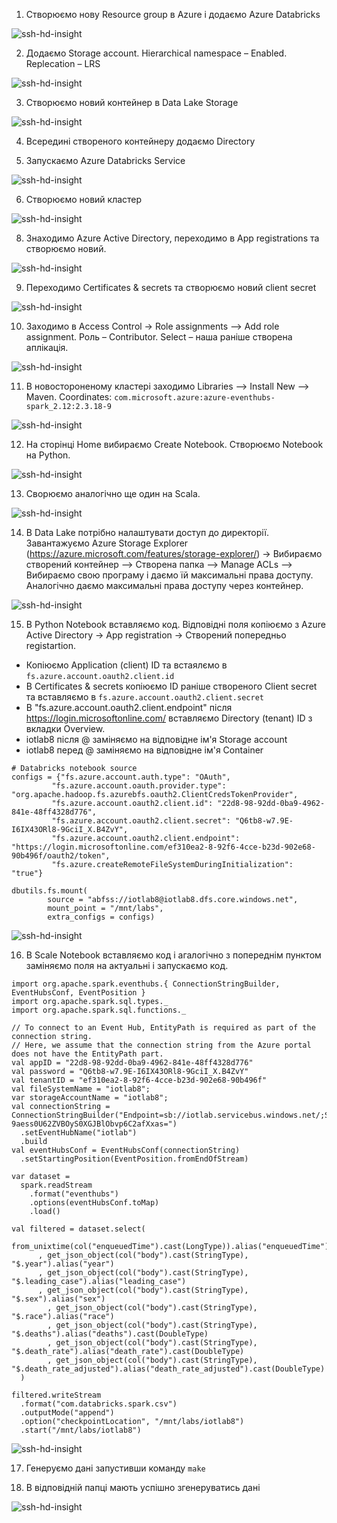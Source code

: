 1. Створюємо нову Resource group в Azure і додаємо Azure Databricks

![ssh-hd-insight](../img/8-9/1.png)

2. Додаємо Storage account. Hierarchical namespace – Enabled. Replecation – LRS

![ssh-hd-insight](../img/8-9/2.png)

3. Створюємо новий контейнер в Data Lake Storage

![ssh-hd-insight](../img/8-9/3.png)

4. Всередині створеного контейнеру додаємо Directory

5. Запускаємо Azure Databricks Service

![ssh-hd-insight](../img/8-9/5.png)

6. Створюємо новий кластер

![ssh-hd-insight](../img/8-9/6.png)

8. Знаходимо Azure Active Directory, переходимо в App registrations та створюємо новий.

![ssh-hd-insight](../img/8-9/7.png)

9. Переходимо Certificates & secrets та створюємо новий client secret

![ssh-hd-insight](../img/8-9/8.png)

10. Заходимо в Access Control -> Role assignments –> Add role assignment. Роль – Contributor. Select – наша раніше створена аплікація.

![ssh-hd-insight](../img/8-9/9.png)

11. В новостороненому кластері заходимо Libraries –> Install New –> Maven. Coordinates: ` com.microsoft.azure:azure-eventhubs-spark_2.12:2.3.18-9 `

![ssh-hd-insight](../img/8-9/10.png)

12. На сторінці Home вибираємо Create Notebook. Створюємо Notebook на Python.

![ssh-hd-insight](../img/8-9/11.png)

13. Сворюємо аналогічно ще один на Scala. 

![ssh-hd-insight](../img/8-9/12.png)

14. В Data Lake потрібно налаштувати доступ до директорії. Завантажуємо Azure Storage Explorer (https://azure.microsoft.com/features/storage-explorer/) -> Вибираємо створений контейнер –> Створена папка –> Manage ACLs –> Вибираємо свою програму і даємо їй максимальні права доступу. Аналогічно даємо максимальні права доступу через контейнер.

![ssh-hd-insight](../img/8-9/13.png)

15. В Python Notebook вставляємо код. Відповідні поля копіюємо з Azure Active Directory -> App registration -> Створений попередньо registartion.
* Копіюємо Application (client) ID та встаялємо в ` fs.azure.account.oauth2.client.id ` 
* В Certificates & secrets копіюємо ID раніше створеного Client secret та вставляємо в ` fs.azure.account.oauth2.client.secret ` 
* В "fs.azure.account.oauth2.client.endpoint" після https://login.microsoftonline.com/ вставляємо Directory (tenant) ID з вкладки Overview.
* iotlab8 після @ заміняємо на відповідне ім'я Storage account
* iotlab8 перед @ заміняємо на відповідне ім'я Container

```
# Databricks notebook source
configs = {"fs.azure.account.auth.type": "OAuth",
         "fs.azure.account.oauth.provider.type": "org.apache.hadoop.fs.azurebfs.oauth2.ClientCredsTokenProvider",
         "fs.azure.account.oauth2.client.id": "22d8-98-92dd-0ba9-4962-841e-48ff4328d776",
         "fs.azure.account.oauth2.client.secret": "Q6tb8-w7.9E-I6IX43ORl8-9GciI_X.B4ZvY",
         "fs.azure.account.oauth2.client.endpoint": "https://login.microsoftonline.com/ef310ea2-8-92f6-4cce-b23d-902e68-90b496f/oauth2/token",
         "fs.azure.createRemoteFileSystemDuringInitialization": "true"}

dbutils.fs.mount(
        source = "abfss://iotlab8@iotlab8.dfs.core.windows.net",
        mount_point = "/mnt/labs",
        extra_configs = configs)
```        

![ssh-hd-insight](../img/8-9/14.png)

16. В Scale Notebook вставляємо код і агалогічно з попереднім пунктом заміняємо поля на актуальні і запускаємо код.
```
import org.apache.spark.eventhubs.{ ConnectionStringBuilder, EventHubsConf, EventPosition }
import org.apache.spark.sql.types._
import org.apache.spark.sql.functions._

// To connect to an Event Hub, EntityPath is required as part of the connection string.
// Here, we assume that the connection string from the Azure portal does not have the EntityPath part.
val appID = "22d8-98-92dd-0ba9-4962-841e-48ff4328d776"
val password = "Q6tb8-w7.9E-I6IX43ORl8-9GciI_X.B4ZvY"
val tenantID = "ef310ea2-8-92f6-4cce-b23d-902e68-90b496f"
val fileSystemName = "iotlab8";
var storageAccountName = "iotlab8";
val connectionString = ConnectionStringBuilder("Endpoint=sb://iotlab.servicebus.windows.net/;SharedAccessKeyName=RootManageSharedAccessKey;SharedAccessKey=vTWd+WE3a8-9aess0U62ZVBOyS0XGJBlObvp6C2afXxas=")
  .setEventHubName("iotlab")
  .build
val eventHubsConf = EventHubsConf(connectionString)
  .setStartingPosition(EventPosition.fromEndOfStream)

var dataset = 
  spark.readStream
    .format("eventhubs")
    .options(eventHubsConf.toMap)
    .load()
      
val filtered = dataset.select(
    from_unixtime(col("enqueuedTime").cast(LongType)).alias("enqueuedTime")
      , get_json_object(col("body").cast(StringType), "$.year").alias("year")
      , get_json_object(col("body").cast(StringType), "$.leading_case").alias("leading_case")
      , get_json_object(col("body").cast(StringType), "$.sex").alias("sex")
        , get_json_object(col("body").cast(StringType), "$.race").alias("race")
        , get_json_object(col("body").cast(StringType), "$.deaths").alias("deaths").cast(DoubleType)
        , get_json_object(col("body").cast(StringType), "$.death_rate").alias("death_rate").cast(DoubleType)
        , get_json_object(col("body").cast(StringType), "$.death_rate_adjusted").alias("death_rate_adjusted").cast(DoubleType)
  )
  
filtered.writeStream
  .format("com.databricks.spark.csv")
  .outputMode("append")
  .option("checkpointLocation", "/mnt/labs/iotlab8")
  .start("/mnt/labs/iotlab8")
```  

  ![ssh-hd-insight](../img/8-9/15.png)
  
17. Генеруємо дані запустивши команду ```make```

18. В відповідній папці мають успішно згенеруватись дані

![ssh-hd-insight](../img/8-9/16.png)

